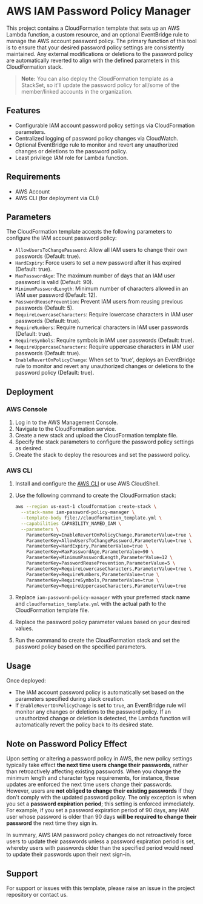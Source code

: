 # AWS IAM Password Policy Manager

This project contains a CloudFormation template that sets up an AWS Lambda function, a custom resource, and an optional EventBridge rule to manage the AWS account password policy. The primary function of this tool is to ensure that your desired password policy settings are consistently maintained. Any external modifications or deletions to the password policy are automatically reverted to align with the defined parameters in this CloudFormation stack.

> **Note:** You can also deploy the CloudFormation template as a StackSet, so it'll update the password policy for all/some of the member/linked accounts in the organization.

## Features

- Configurable IAM account password policy settings via CloudFormation parameters.
- Centralized logging of password policy changes via CloudWatch.
- Optional EventBridge rule to monitor and revert any unauthorized changes or deletions to the password policy.
- Least privilege IAM role for Lambda function.

## Requirements

- AWS Account
- AWS CLI (for deployment via CLI)

## Parameters

The CloudFormation template accepts the following parameters to configure the IAM account password policy:

- `AllowUsersToChangePassword`: Allow all IAM users to change their own passwords (Default: true).
- `HardExpiry`: Force users to set a new password after it has expired (Default: true).
- `MaxPasswordAge`: The maximum number of days that an IAM user password is valid (Default: 90).
- `MinimumPasswordLength`: Minimum number of characters allowed in an IAM user password (Default: 12).
- `PasswordReusePrevention`: Prevent IAM users from reusing previous passwords (Default: 5).
- `RequireLowercaseCharacters`: Require lowercase characters in IAM user passwords (Default: true).
- `RequireNumbers`: Require numerical characters in IAM user passwords (Default: true).
- `RequireSymbols`: Require symbols in IAM user passwords (Default: true).
- `RequireUppercaseCharacters`: Require uppercase characters in IAM user passwords (Default: true).
- `EnableRevertOnPolicyChange`: When set to 'true', deploys an EventBridge rule to monitor and revert any unauthorized changes or deletions to the password policy (Default: true).

## Deployment

### AWS Console

1. Log in to the AWS Management Console.
2. Navigate to the CloudFormation service.
3. Create a new stack and upload the CloudFormation template file.
4. Specify the stack parameters to configure the password policy settings as desired.
5. Create the stack to deploy the resources and set the password policy.

### AWS CLI

1. Install and configure the [AWS CLI](https://aws.amazon.com/cli/) or use AWS CloudShell.
2. Use the following command to create the CloudFormation stack:

    ```sh
    aws --region us-east-1 cloudformation create-stack \
      --stack-name iam-password-policy-manager \
      --template-body file://cloudformation_template.yml \
      --capabilities CAPABILITY_NAMED_IAM \
      --parameters \
        ParameterKey=EnableRevertOnPolicyChange,ParameterValue=true \
        ParameterKey=AllowUsersToChangePassword,ParameterValue=true \
        ParameterKey=HardExpiry,ParameterValue=true \
        ParameterKey=MaxPasswordAge,ParameterValue=90 \
        ParameterKey=MinimumPasswordLength,ParameterValue=12 \
        ParameterKey=PasswordReusePrevention,ParameterValue=5 \
        ParameterKey=RequireLowercaseCharacters,ParameterValue=true \
        ParameterKey=RequireNumbers,ParameterValue=true \
        ParameterKey=RequireSymbols,ParameterValue=true \
        ParameterKey=RequireUppercaseCharacters,ParameterValue=true
    ```

3. Replace `iam-password-policy-manager` with your preferred stack name and `cloudformation_template.yml` with the actual path to the CloudFormation template file.
4. Replace the password policy parameter values based on your desired values.
5. Run the command to create the CloudFormation stack and set the password policy based on the specified parameters.

## Usage

Once deployed:

- The IAM account password policy is automatically set based on the parameters specified during stack creation.
- If `EnableRevertOnPolicyChange` is set to `true`, an EventBridge rule will monitor any changes or deletions to the password policy. If an unauthorized change or deletion is detected, the Lambda function will automatically revert the policy back to its desired state.

## Note on Password Policy Effect

Upon setting or altering a password policy in AWS, the new policy settings typically take effect **the next time users change their passwords**, rather than retroactively affecting existing passwords. When you change the minimum length and character type requirements, for instance, these updates are enforced the next time users change their passwords. However, users are **not obliged to change their existing passwords** if they don't comply with the updated password policy. The only exception is when you set a **password expiration period**; this setting is enforced immediately. For example, if you set a password expiration period of 90 days, any IAM user whose password is older than 90 days **will be required to change their password** the next time they sign in.

In summary, AWS IAM password policy changes do not retroactively force users to update their passwords unless a password expiration period is set, whereby users with passwords older than the specified period would need to update their passwords upon their next sign-in.

## Support

For support or issues with this template, please raise an issue in the project repository or contact us.
